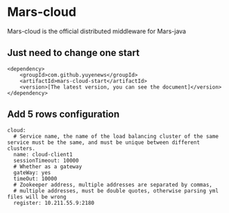 # Mars-cloud

Mars-cloud is the official distributed middleware for Mars-java

## Just need to change one start

````
<dependency>
    <groupId>com.github.yuyenews</groupId>
    <artifactId>mars-cloud-start</artifactId>
    <version>[The latest version, you can see the document]</version>
</dependency>
````

## Add 5 rows configuration

````
cloud:
  # Service name, the name of the load balancing cluster of the same service must be the same, and must be unique between different clusters.
  name: cloud-client1
  sessionTimeout: 10000
  # Whether as a gateway
  gateWay: yes
  timeOut: 10000
  # Zookeeper address, multiple addresses are separated by commas, 
  # multiple addresses, must be double quotes, otherwise parsing yml files will be wrong
  register: 10.211.55.9:2180
````